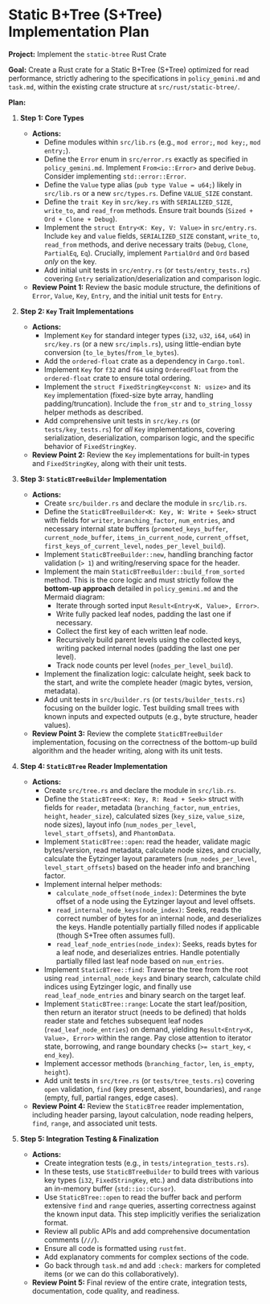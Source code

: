 # Static B+Tree (S+Tree) Implementation Plan

**Project:** Implement the `static-btree` Rust Crate

**Goal:** Create a Rust crate for a Static B+Tree (S+Tree) optimized for read performance, strictly adhering to the specifications in `policy_gemini.md` and `task.md`, within the existing crate structure at `src/rust/static-btree/`.

**Plan:**

1. **Step 1: Core Types**
    * **Actions:**
        * Define modules within `src/lib.rs` (e.g., `mod error;`, `mod key;`, `mod entry;`).
        * Define the `Error` enum in `src/error.rs` exactly as specified in `policy_gemini.md`. Implement `From<io::Error>` and derive `Debug`. Consider implementing `std::error::Error`.
        * Define the `Value` type alias (`pub type Value = u64;`) likely in `src/lib.rs` or a new `src/types.rs`. Define `VALUE_SIZE` constant.
        * Define the `trait Key` in `src/key.rs` with `SERIALIZED_SIZE`, `write_to`, and `read_from` methods. Ensure trait bounds (`Sized + Ord + Clone + Debug`).
        * Implement the `struct Entry<K: Key, V: Value>` in `src/entry.rs`. Include `key` and `value` fields, `SERIALIZED_SIZE` constant, `write_to`, `read_from` methods, and derive necessary traits (`Debug`, `Clone`, `PartialEq`, `Eq`). Crucially, implement `PartialOrd` and `Ord` based *only* on the key.
        * Add initial unit tests in `src/entry.rs` (or `tests/entry_tests.rs`) covering `Entry` serialization/deserialization and comparison logic.
    * **Review Point 1:** Review the basic module structure, the definitions of `Error`, `Value`, `Key`, `Entry`, and the initial unit tests for `Entry`.

2. **Step 2: `Key` Trait Implementations**
    * **Actions:**
        * Implement `Key` for standard integer types (`i32`, `u32`, `i64`, `u64`) in `src/key.rs` (or a new `src/impls.rs`), using little-endian byte conversion (`to_le_bytes`/`from_le_bytes`).
        * Add the `ordered-float` crate as a dependency in `Cargo.toml`.
        * Implement `Key` for `f32` and `f64` using `OrderedFloat` from the `ordered-float` crate to ensure total ordering.
        * Implement the `struct FixedStringKey<const N: usize>` and its `Key` implementation (fixed-size byte array, handling padding/truncation). Include the `from_str` and `to_string_lossy` helper methods as described.
        * Add comprehensive unit tests in `src/key.rs` (or `tests/key_tests.rs`) for *all* `Key` implementations, covering serialization, deserialization, comparison logic, and the specific behavior of `FixedStringKey`.
    * **Review Point 2:** Review the `Key` implementations for built-in types and `FixedStringKey`, along with their unit tests.

3. **Step 3: `StaticBTreeBuilder` Implementation**
    * **Actions:**
        * Create `src/builder.rs` and declare the module in `src/lib.rs`.
        * Define the `StaticBTreeBuilder<K: Key, W: Write + Seek>` struct with fields for `writer`, `branching_factor`, `num_entries`, and necessary internal state buffers (`promoted_keys_buffer`, `current_node_buffer`, `items_in_current_node`, `current_offset`, `first_keys_of_current_level`, `nodes_per_level_build`).
        * Implement `StaticBTreeBuilder::new`, handling branching factor validation (`> 1`) and writing/reserving space for the header.
        * Implement the main `StaticBTreeBuilder::build_from_sorted` method. This is the core logic and must strictly follow the **bottom-up approach** detailed in `policy_gemini.md` and the Mermaid diagram:
            * Iterate through sorted input `Result<Entry<K, Value>, Error>`.
            * Write fully packed leaf nodes, padding the last one if necessary.
            * Collect the first key of each written leaf node.
            * Recursively build parent levels using the collected keys, writing packed internal nodes (padding the last one per level).
            * Track node counts per level (`nodes_per_level_build`).
        * Implement the finalization logic: calculate height, seek back to the start, and write the complete header (magic bytes, version, metadata).
        * Add unit tests in `src/builder.rs` (or `tests/builder_tests.rs`) focusing on the builder logic. Test building small trees with known inputs and expected outputs (e.g., byte structure, header values).
    * **Review Point 3:** Review the complete `StaticBTreeBuilder` implementation, focusing on the correctness of the bottom-up build algorithm and the header writing, along with its unit tests.

4. **Step 4: `StaticBTree` Reader Implementation**
    * **Actions:**
        * Create `src/tree.rs` and declare the module in `src/lib.rs`.
        * Define the `StaticBTree<K: Key, R: Read + Seek>` struct with fields for `reader`, metadata (`branching_factor`, `num_entries`, `height`, `header_size`), calculated sizes (`key_size`, `value_size`, node sizes), layout info (`num_nodes_per_level`, `level_start_offsets`), and `PhantomData`.
        * Implement `StaticBTree::open`: read the header, validate magic bytes/version, read metadata, calculate node sizes, and crucially, calculate the Eytzinger layout parameters (`num_nodes_per_level`, `level_start_offsets`) based on the header info and branching factor.
        * Implement internal helper methods:
            * `calculate_node_offset(node_index)`: Determines the byte offset of a node using the Eytzinger layout and level offsets.
            * `read_internal_node_keys(node_index)`: Seeks, reads the correct number of bytes for an internal node, and deserializes the keys. Handle potentially partially filled nodes if applicable (though S+Tree often assumes full).
            * `read_leaf_node_entries(node_index)`: Seeks, reads bytes for a leaf node, and deserializes entries. Handle potentially partially filled last leaf node based on `num_entries`.
        * Implement `StaticBTree::find`: Traverse the tree from the root using `read_internal_node_keys` and binary search, calculate child indices using Eytzinger logic, and finally use `read_leaf_node_entries` and binary search on the target leaf.
        * Implement `StaticBTree::range`: Locate the start leaf/position, then return an iterator struct (needs to be defined) that holds reader state and fetches subsequent leaf nodes (`read_leaf_node_entries`) on demand, yielding `Result<Entry<K, Value>, Error>` within the range. Pay close attention to iterator state, borrowing, and range boundary checks (`>= start_key`, `< end_key`).
        * Implement accessor methods (`branching_factor`, `len`, `is_empty`, `height`).
        * Add unit tests in `src/tree.rs` (or `tests/tree_tests.rs`) covering `open` validation, `find` (key present, absent, boundaries), and `range` (empty, full, partial ranges, edge cases).
    * **Review Point 4:** Review the `StaticBTree` reader implementation, including header parsing, layout calculation, node reading helpers, `find`, `range`, and associated unit tests.

5. **Step 5: Integration Testing & Finalization**
    * **Actions:**
        * Create integration tests (e.g., in `tests/integration_tests.rs`).
        * In these tests, use `StaticBTreeBuilder` to build trees with various key types (`i32`, `FixedStringKey`, etc.) and data distributions into an in-memory buffer (`std::io::Cursor`).
        * Use `StaticBTree::open` to read the buffer back and perform extensive `find` and `range` queries, asserting correctness against the known input data. This step implicitly verifies the serialization format.
        * Review all public APIs and add comprehensive documentation comments (`///`).
        * Ensure all code is formatted using `rustfmt`.
        * Add explanatory comments for complex sections of the code.
        * Go back through `task.md` and add `:check:` markers for completed items (or we can do this collaboratively).
    * **Review Point 5:** Final review of the entire crate, integration tests, documentation, code quality, and readiness.
